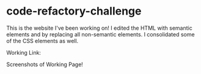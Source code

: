 # code-refactory-challenge

This is the website I've been working on!
I edited the HTML with semantic elements and by replacing all non-semantic elements.
I consolidated some of the CSS elements as well.

Working Link:

Screenshots of Working Page!
